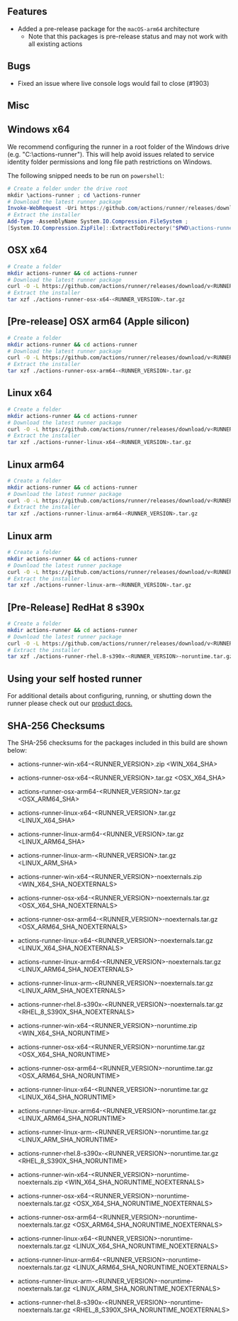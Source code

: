 ## Features
- Added a pre-release package for the `macOS-arm64` architecture
  - Note that this packages is pre-release status and may not work with all existing actions

## Bugs
- Fixed an issue where live console logs would fail to close (#1903)

## Misc

## Windows x64
We recommend configuring the runner in a root folder of the Windows drive (e.g. "C:\actions-runner"). This will help avoid issues related to service identity folder permissions and long file path restrictions on Windows.

The following snipped needs to be run on `powershell`:
``` powershell
# Create a folder under the drive root
mkdir \actions-runner ; cd \actions-runner
# Download the latest runner package
Invoke-WebRequest -Uri https://github.com/actions/runner/releases/download/v<RUNNER_VERSION>/actions-runner-win-x64-<RUNNER_VERSION>.zip -OutFile actions-runner-win-x64-<RUNNER_VERSION>.zip
# Extract the installer
Add-Type -AssemblyName System.IO.Compression.FileSystem ;
[System.IO.Compression.ZipFile]::ExtractToDirectory("$PWD\actions-runner-win-x64-<RUNNER_VERSION>.zip", "$PWD")
```

## OSX x64

``` bash
# Create a folder
mkdir actions-runner && cd actions-runner
# Download the latest runner package
curl -O -L https://github.com/actions/runner/releases/download/v<RUNNER_VERSION>/actions-runner-osx-x64-<RUNNER_VERSION>.tar.gz
# Extract the installer
tar xzf ./actions-runner-osx-x64-<RUNNER_VERSION>.tar.gz
```

## [Pre-release] OSX arm64 (Apple silicon)

``` bash
# Create a folder
mkdir actions-runner && cd actions-runner
# Download the latest runner package
curl -O -L https://github.com/actions/runner/releases/download/v<RUNNER_VERSION>/actions-runner-osx-arm64-<RUNNER_VERSION>.tar.gz
# Extract the installer
tar xzf ./actions-runner-osx-arm64-<RUNNER_VERSION>.tar.gz
```

## Linux x64

``` bash
# Create a folder
mkdir actions-runner && cd actions-runner
# Download the latest runner package
curl -O -L https://github.com/actions/runner/releases/download/v<RUNNER_VERSION>/actions-runner-linux-x64-<RUNNER_VERSION>.tar.gz
# Extract the installer
tar xzf ./actions-runner-linux-x64-<RUNNER_VERSION>.tar.gz
```

## Linux arm64

``` bash
# Create a folder
mkdir actions-runner && cd actions-runner
# Download the latest runner package
curl -O -L https://github.com/actions/runner/releases/download/v<RUNNER_VERSION>/actions-runner-linux-arm64-<RUNNER_VERSION>.tar.gz
# Extract the installer
tar xzf ./actions-runner-linux-arm64-<RUNNER_VERSION>.tar.gz
```

## Linux arm

``` bash
# Create a folder
mkdir actions-runner && cd actions-runner
# Download the latest runner package
curl -O -L https://github.com/actions/runner/releases/download/v<RUNNER_VERSION>/actions-runner-linux-arm-<RUNNER_VERSION>.tar.gz
# Extract the installer
tar xzf ./actions-runner-linux-arm-<RUNNER_VERSION>.tar.gz
```

## [Pre-Release] RedHat 8 s390x

``` bash
# Create a folder
mkdir actions-runner && cd actions-runner
# Download the latest runner package
curl -O -L https://github.com/actions/runner/releases/download/v<RUNNER_VERSION>/actions-runner-rhel.8-s390x-<RUNNER_VERSION>-noruntime.tar.gz
# Extract the installer
tar xzf ./actions-runner-rhel.8-s390x-<RUNNER_VERSION>-noruntime.tar.gz
```

## Using your self hosted runner
For additional details about configuring, running, or shutting down the runner please check out our [product docs.](https://help.github.com/en/actions/automating-your-workflow-with-github-actions/adding-self-hosted-runners)

## SHA-256 Checksums

The SHA-256 checksums for the packages included in this build are shown below:

- actions-runner-win-x64-<RUNNER_VERSION>.zip <!-- BEGIN SHA win-x64 --><WIN_X64_SHA><!-- END SHA win-x64 -->
- actions-runner-osx-x64-<RUNNER_VERSION>.tar.gz <!-- BEGIN SHA osx-x64 --><OSX_X64_SHA><!-- END SHA osx-x64 -->
- actions-runner-osx-arm64-<RUNNER_VERSION>.tar.gz <!-- BEGIN SHA osx-arm64 --><OSX_ARM64_SHA><!-- END SHA osx-arm64 -->
- actions-runner-linux-x64-<RUNNER_VERSION>.tar.gz <!-- BEGIN SHA linux-x64 --><LINUX_X64_SHA><!-- END SHA linux-x64 -->
- actions-runner-linux-arm64-<RUNNER_VERSION>.tar.gz <!-- BEGIN SHA linux-arm64 --><LINUX_ARM64_SHA><!-- END SHA linux-arm64 -->
- actions-runner-linux-arm-<RUNNER_VERSION>.tar.gz <!-- BEGIN SHA linux-arm --><LINUX_ARM_SHA><!-- END SHA linux-arm -->

- actions-runner-win-x64-<RUNNER_VERSION>-noexternals.zip <!-- BEGIN SHA win-x64_noexternals --><WIN_X64_SHA_NOEXTERNALS><!-- END SHA win-x64_noexternals -->
- actions-runner-osx-x64-<RUNNER_VERSION>-noexternals.tar.gz <!-- BEGIN SHA osx-x64_noexternals --><OSX_X64_SHA_NOEXTERNALS><!-- END SHA osx-x64_noexternals -->
- actions-runner-osx-arm64-<RUNNER_VERSION>-noexternals.tar.gz <!-- BEGIN SHA osx-arm64_noexternals --><OSX_ARM64_SHA_NOEXTERNALS><!-- END SHA osx-arm64_noexternals -->
- actions-runner-linux-x64-<RUNNER_VERSION>-noexternals.tar.gz <!-- BEGIN SHA linux-x64_noexternals --><LINUX_X64_SHA_NOEXTERNALS><!-- END SHA linux-x64_noexternals -->
- actions-runner-linux-arm64-<RUNNER_VERSION>-noexternals.tar.gz <!-- BEGIN SHA linux-arm64_noexternals --><LINUX_ARM64_SHA_NOEXTERNALS><!-- END SHA linux-arm64_noexternals -->
- actions-runner-linux-arm-<RUNNER_VERSION>-noexternals.tar.gz <!-- BEGIN SHA linux-arm_noexternals --><LINUX_ARM_SHA_NOEXTERNALS><!-- END SHA linux-arm_noexternals -->
- actions-runner-rhel.8-s390x-<RUNNER_VERSION>-noexternals.tar.gz <!-- BEGIN SHA linux-arm_noexternals --><RHEL_8_S390X_SHA_NOEXTERNALS><!-- END SHA linux-arm_noexternals -->

- actions-runner-win-x64-<RUNNER_VERSION>-noruntime.zip <!-- BEGIN SHA win-x64_noruntime --><WIN_X64_SHA_NORUNTIME><!-- END SHA win-x64_noruntime -->
- actions-runner-osx-x64-<RUNNER_VERSION>-noruntime.tar.gz <!-- BEGIN SHA osx-x64_noruntime --><OSX_X64_SHA_NORUNTIME><!-- END SHA osx-x64_noruntime -->
- actions-runner-osx-arm64-<RUNNER_VERSION>-noruntime.tar.gz <!-- BEGIN SHA osx-arm64_noruntime --><OSX_ARM64_SHA_NORUNTIME><!-- END SHA osx-arm64_noruntime -->
- actions-runner-linux-x64-<RUNNER_VERSION>-noruntime.tar.gz <!-- BEGIN SHA linux-x64_noruntime --><LINUX_X64_SHA_NORUNTIME><!-- END SHA linux-x64_noruntime -->
- actions-runner-linux-arm64-<RUNNER_VERSION>-noruntime.tar.gz <!-- BEGIN SHA linux-arm64_noruntime --><LINUX_ARM64_SHA_NORUNTIME><!-- END SHA linux-arm64_noruntime -->
- actions-runner-linux-arm-<RUNNER_VERSION>-noruntime.tar.gz <!-- BEGIN SHA linux-arm_noruntime --><LINUX_ARM_SHA_NORUNTIME><!-- END SHA linux-arm_noruntime -->
- actions-runner-rhel.8-s390x-<RUNNER_VERSION>-noruntime.tar.gz <!-- BEGIN SHA linux-arm_noruntime --><RHEL_8_S390X_SHA_NORUNTIME><!-- END SHA linux-arm_noruntime -->

- actions-runner-win-x64-<RUNNER_VERSION>-noruntime-noexternals.zip <!-- BEGIN SHA win-x64_noruntime_noexternals --><WIN_X64_SHA_NORUNTIME_NOEXTERNALS><!-- END SHA win-x64_noruntime_noexternals -->
- actions-runner-osx-x64-<RUNNER_VERSION>-noruntime-noexternals.tar.gz <!-- BEGIN SHA osx-x64_noruntime_noexternals --><OSX_X64_SHA_NORUNTIME_NOEXTERNALS><!-- END SHA osx-x64_noruntime_noexternals -->
- actions-runner-osx-arm64-<RUNNER_VERSION>-noruntime-noexternals.tar.gz <!-- BEGIN SHA osx-arm64_noruntime_noexternals --><OSX_ARM64_SHA_NORUNTIME_NOEXTERNALS><!-- END SHA osx-arm64_noruntime_noexternals -->
- actions-runner-linux-x64-<RUNNER_VERSION>-noruntime-noexternals.tar.gz <!-- BEGIN SHA linux-x64_noruntime_noexternals --><LINUX_X64_SHA_NORUNTIME_NOEXTERNALS><!-- END SHA linux-x64_noruntime_noexternals -->
- actions-runner-linux-arm64-<RUNNER_VERSION>-noruntime-noexternals.tar.gz <!-- BEGIN SHA linux-arm64_noruntime_noexternals --><LINUX_ARM64_SHA_NORUNTIME_NOEXTERNALS><!-- END SHA linux-arm64_noruntime_noexternals -->
- actions-runner-linux-arm-<RUNNER_VERSION>-noruntime-noexternals.tar.gz <!-- BEGIN SHA linux-arm_noruntime_noexternals --><LINUX_ARM_SHA_NORUNTIME_NOEXTERNALS><!-- END SHA linux-arm_noruntime_noexternals -->
- actions-runner-rhel.8-s390x-<RUNNER_VERSION>-noruntime-noexternals.tar.gz <!-- BEGIN SHA linux-arm_noruntime_noexternals --><RHEL_8_S390X_SHA_NORUNTIME_NOEXTERNALS><!-- END SHA linux-arm_noruntime_noexternals -->
